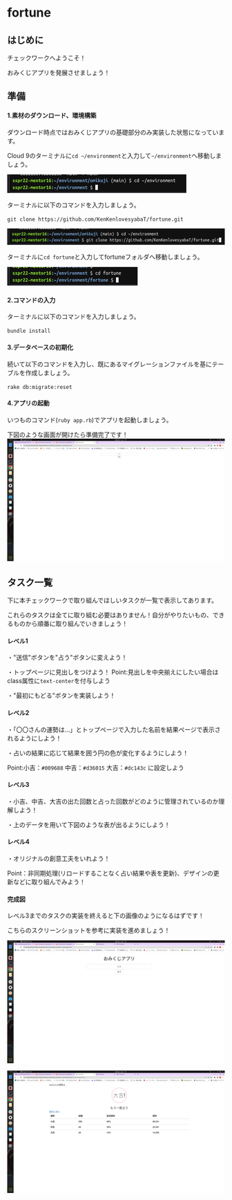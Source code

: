 # fortune

## はじめに
チェックワークへようこそ！

おみくじアプリを発展させましょう！


## 準備
#### 1.素材のダウンロード、環境構築
ダウンロード時点ではおみくじアプリの基礎部分のみ実装した状態になっています。

Cloud 9のターミナルに`cd ~/environment`と入力して`~/environment`へ移動しましょう。

![page1](https://github.com/KenKenlovesyabaT/fortune/blob/images/1.png?raw=true)

ターミナルに以下のコマンドを入力しましょう。

`git clone https://github.com/KenKenlovesyabaT/fortune.git`

![page2](https://github.com/KenKenlovesyabaT/fortune/blob/images/2.png?raw=true)

ターミナルに`cd fortune`と入力してfortuneフォルダへ移動しましょう。

![page3](https://github.com/KenKenlovesyabaT/fortune/blob/images/3.png?raw=true)

#### 2.コマンドの入力
ターミナルに以下のコマンドを入力しましょう。

`bundle install`

#### 3.データベースの初期化

続いて以下のコマンドを入力し、既にあるマイグレーションファイルを基にテーブルを作成しましょう。

`rake db:migrate:reset`

#### 4.アプリの起動

いつものコマンド(`ruby app.rb`)でアプリを起動しましょう。

下図のような画面が開けたら準備完了です！
![top-page](https://github.com/KenKenlovesyabaT/fortune/blob/images/top.png?raw=true)

## タスク一覧
下に本チェックワークで取り組んでほしいタスクが一覧で表示してあります。

これらのタスクは全てに取り組む必要はありません！自分がやりたいもの、できるものから順番に取り組んでいきましょう！

#### レベル1
・"送信"ボタンを"占う"ボタンに変えよう！

・トップページに見出しをつけよう！
Point:見出しを中央揃えにしたい場合はclass属性に`text-center`を付与しよう

・"最初にもどる"ボタンを実装しよう！
#### レベル2
・「〇〇さんの運勢は...」とトップページで入力した名前を結果ページで表示されるようにしよう！

・占いの結果に応じて結果を囲う円の色が変化するようにしよう！

Point:小吉：`#009688` 中吉：`#d36015` 大吉：`#dc143c` に設定しよう

#### レベル3
・小吉、中吉、大吉の出た回数と占った回数がどのように管理されているのか理解しよう！

・上のデータを用いて下図のような表が出るようにしよう！
#### レベル4
・オリジナルの創意工夫をいれよう！

Point：非同期処理(リロードすることなく占い結果や表を更新)、デザインの更新などに取り組んでみよう！

#### 完成図

レベル3までのタスクの実装を終えると下の画像のようになるはずです！

こちらのスクリーンショットを参考に実装を進めましょう！

![page4](https://github.com/KenKenlovesyabaT/fortune/blob/images/4.png?raw=true)

![page5](https://github.com/KenKenlovesyabaT/fortune/blob/images/5.png?raw=true)